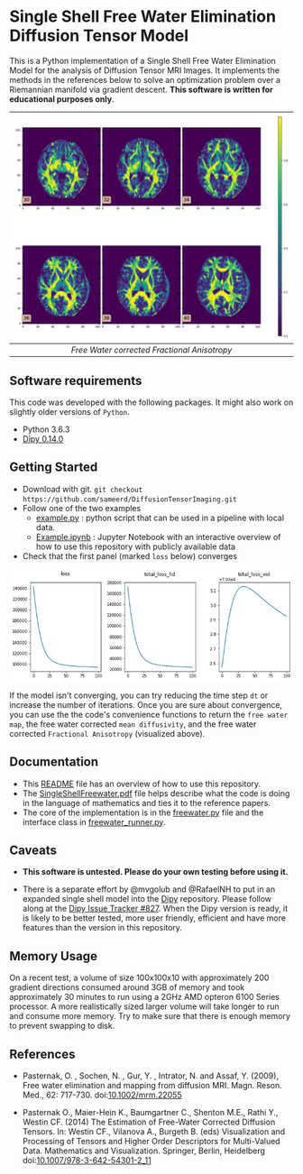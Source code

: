 # Single Shell Free Water Elimination Diffusion Tensor Model 

This is a Python implementation of a Single Shell Free Water Elimination Model
for the analysis of Diffusion Tensor MRI Images. It implements the methods in
the references below to solve an optimization problem over a Riemannian
manifold via gradient descent. **This software is written for educational
purposes only**.


| ![Free water corrected FA](./fw_fa.png) |
|:---:| 
| *Free Water corrected Fractional Anisotropy* |

## Software requirements

This code was developed with the following packages. It might also work on
slightly older versions of `Python`.

* Python 3.6.3
* [Dipy 0.14.0](http://nipy.org/dipy/index.html)

## Getting Started

* Download with git. `git checkout https://github.com/sameerd/DiffusionTensorImaging.git`
* Follow one of the two examples
  * [example.py](example.py) : python script that can be used in a pipeline with local data.
  * [Example.ipynb](notebooks/Example.ipynb) : Jupyter Notebook with an interactive overview of how to use this repository with publicly available data
* Check that the first panel (marked `loss` below) converges

![Loss function](./loss_function.png)

If the model isn't converging, you can try reducing the time step `dt` or
increase the number of iterations. Once you are sure about convergence, you can
use the the code's convenience functions to return the `free water map`, the
free water corrected `mean diffusivity`, and the free water corrected
`Fractional Anisotropy` (visualized above).  

## Documentation

* This [README](README.md) file has an overview of how to use this repository. 
* The [SingleShellFreewater.pdf](./doc/SingleShellFreeWater.pdf) file helps describe what the code is doing in the language of mathematics and ties it to the reference papers.
* The core of the implementation is in the [freewater.py](./pymods/freewater.py) file and the interface class in [freewater\_runner.py](./pymods/freewater_runner.py).

## Caveats
* **This software is untested. Please do your own testing before using it.**

* There is a separate effort by @mvgolub and @RafaelNH to put in an expanded
single shell model into the [Dipy](http://nipy.org/dipy/index.html)
repository. Please follow along at the [Dipy Issue Tracker
#827](https://github.com/nipy/dipy/issues/827). When the Dipy version is ready,
it is likely to be better tested, more user friendly, efficient and have more
features than the version in this repository.

## Memory Usage

On a recent test, a volume of size 100x100x10 with approximately 200 gradient
directions consumed around 3GB of memory and took approximately 30 minutes to
run using a 2GHz AMD opteron 6100 Series processor. A more realistically sized
larger volume will take longer to run and consume more memory. Try to make sure
that there is enough memory to prevent swapping to disk. 


## References

* Pasternak, O. , Sochen, N. , Gur, Y. , Intrator, N. and Assaf, Y. (2009), Free water elimination and mapping from diffusion MRI. Magn. Reson. Med., 62: 717-730. doi:[10.1002/mrm.22055](https://doi.org/10.1002/mrm.22055)

* Pasternak O., Maier-Hein K., Baumgartner C., Shenton M.E., Rathi Y., Westin CF. (2014) The Estimation of Free-Water Corrected Diffusion Tensors. In: Westin CF., Vilanova A., Burgeth B. (eds) Visualization and Processing of Tensors and Higher Order Descriptors for Multi-Valued Data. Mathematics and Visualization. Springer, Berlin, Heidelberg doi:[10.1007/978-3-642-54301-2\_11](https://doi.org/10.1007/978-3-642-54301-2_11)


